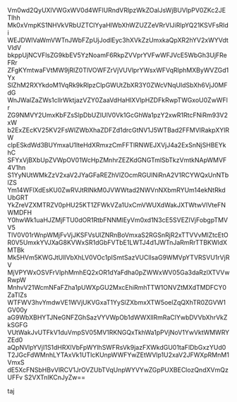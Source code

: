 Vm0wd2QyUXlVWGxWV0d4WFlURndVRlpzWkZOalJsWjBUVlpPV0ZKc2JETlhh
Mk0xVmpKS1NHVkVRbUZTClYyaHlWbXhWZUZZeVRrVlJiRlpYQ21KSVFsRldi
WEJDWlVaWmVWTnJWbFZpUjJodlEyc3hXVkZzUmxkaQpXR2hYV2xWYVdtVldV
bkppUjNCVFlsZG9kbEV5YzNoamF6RkpZVVprYVFwWFJVcE5WbGh3UjFReFRr
ZFgKYmtwaFVtMW9jRlZ0TlVOWFZrVjVUVlprYWsxWFVqRlphMXByWVZGd1Yx
SlZhM2RXYkdoM1VqRk9kRlpzClpGWUtZbXR3Y0ZWcVNqUldSbXh6VjJ0MFdG
WnJWalZaZWs1cllrWktjazVZY0ZaaVdHaHlXVlpHZDFkRwpTWGxoU0ZwWFlr
ZG9NMVY2UmxKbFZsSlpDbUZIUlV0Vk1GcGhWa1pzY2xwR1RtcFNiRm93V2xW
b2ExZEcKV25KV2FsWlZWbXhaZDFZd1drcGtNV1J5WTBad2FFMVlRakpXYlRW
clpESkdWd3BUYmxaU1lteHdXRmxzCmFFTlRNWEJXVjJ4a2ExSnNjSHBEYkhC
SFYxVjBXbUpZVWpOV01WcHpZMnhrZEZKdGNGTmlSbTkzVmtkNApWMVF4V1hn
S1YyNUtWMkZzV2xaV2JYaGFaREZhVlZOcmRGUlNiRnA2V1RCYWQxUnNTblZS
Ym14WFlXdEsKU0ZwRVJtRlNkM0JVWWtad2NWVnNXbmRYUm14ekNtRkdUbGRT
YkZreVZXMTRZV0pHU25KT1ZFWkVZa1UxCmVWUXdWakJXTWtwVlVteFNWMDFH
Y0hwWk1uaHJZMjFTU0dOR1RtbFNNMlEyVm0xd1N3cE5SVEZIVjFobgpTMVV5
TlV0V01rWnpWMjFvVjJKSFVsUlZNRnBoVmxaS2RGSnRjR2xTTVVvMlZtcEtO
R0V5UmxkYVJXaG8KVWxSR1dGbFVTbE1LWTJ4d1JWTnJaRmRrTTBKWldXMTBk
Mk5HVm5KWGJtUllVbXhLV0VOc1pISmtSazVUCllsaG9WMVpYTVRSVU1rVjRV
MjVPYWxOSVFrVlphMmhEQ2xOR1dYaFdha0pZWWxWV05Ga3daRzlXTVVwRwpW
MnhvV21WcmNFaFZha1pUWXpGU2MxcEhiRmhTTW1ONVZtMXdTMDFCY0ZaTlZs
WTFWV3hvYmdwVE1WVjUKVGxaT1YySlZXbmxXTW5oelZqQXhTR0ZGVW1GV00y
aG9WbXBHYTJNeGNFZGhSazVYVWpOb1dWWXllRmRaClYwbDVVbXhrVkZkSGFG
VUtWakJvUTFkV1duVmpSV05MV1RKNGQxTkhWa1pPVjNoV1YwVktWMWRYZEd0
aQpNVlpYVjI1S1dHRXlVbFpWYlhSWFRsVk9jazFXWkdGU01taFlDbGxzYUd0
T2JGcFdWMnhLYTAxVk1UTlcKUnpWWFYwZEtWVlp1U2xaV2JFWXpRMnM1VmxS
dE5XcFNSbHBvVlRCV1JrOVZUbTVqUnpWYVYwZGpPUXBEClozQndXVmQzUFFv
S2VXTnIKCnJyZw==

taj